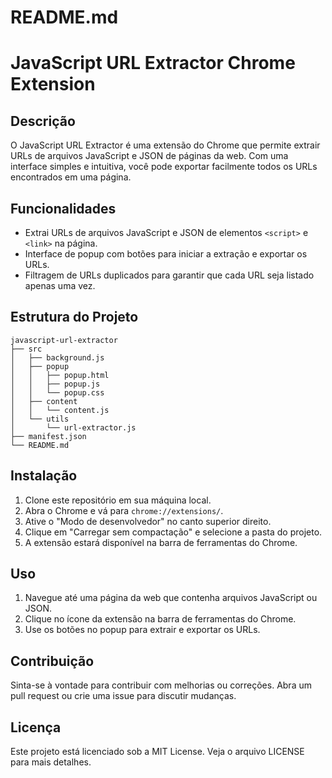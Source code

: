# README.md

# JavaScript URL Extractor Chrome Extension

## Descrição
O JavaScript URL Extractor é uma extensão do Chrome que permite extrair URLs de arquivos JavaScript e JSON de páginas da web. Com uma interface simples e intuitiva, você pode exportar facilmente todos os URLs encontrados em uma página.

## Funcionalidades
- Extrai URLs de arquivos JavaScript e JSON de elementos `<script>` e `<link>` na página.
- Interface de popup com botões para iniciar a extração e exportar os URLs.
- Filtragem de URLs duplicados para garantir que cada URL seja listado apenas uma vez.

## Estrutura do Projeto
```
javascript-url-extractor
├── src
│   ├── background.js
│   ├── popup
│   │   ├── popup.html
│   │   ├── popup.js
│   │   └── popup.css
│   ├── content
│   │   └── content.js
│   └── utils
│       └── url-extractor.js
├── manifest.json
└── README.md
```

## Instalação
1. Clone este repositório em sua máquina local.
2. Abra o Chrome e vá para `chrome://extensions/`.
3. Ative o "Modo de desenvolvedor" no canto superior direito.
4. Clique em "Carregar sem compactação" e selecione a pasta do projeto.
5. A extensão estará disponível na barra de ferramentas do Chrome.

## Uso
1. Navegue até uma página da web que contenha arquivos JavaScript ou JSON.
2. Clique no ícone da extensão na barra de ferramentas do Chrome.
3. Use os botões no popup para extrair e exportar os URLs.

## Contribuição
Sinta-se à vontade para contribuir com melhorias ou correções. Abra um pull request ou crie uma issue para discutir mudanças.

## Licença
Este projeto está licenciado sob a MIT License. Veja o arquivo LICENSE para mais detalhes.